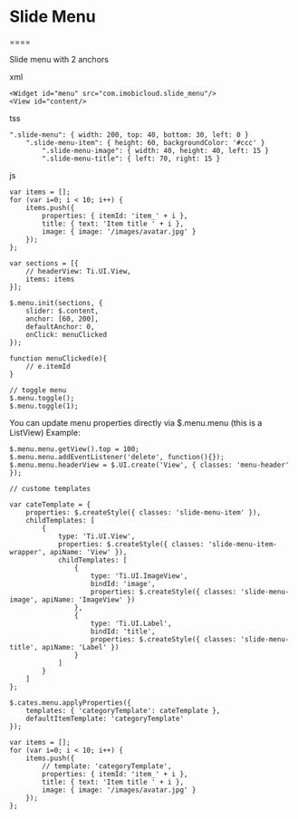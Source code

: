 # Slide Menu
====

Slide menu with 2 anchors

xml

	<Widget id="menu" src="com.imobicloud.slide_menu"/>
	<View id="content/>

tss

	".slide-menu": { width: 200, top: 40, bottom: 30, left: 0 }
		".slide-menu-item": { height: 60, backgroundColor: '#ccc' }
			".slide-menu-image": { width: 40, height: 40, left: 15 }
			".slide-menu-title": { left: 70, right: 15 }

js 

	var items = [];
	for (var i=0; i < 10; i++) {
	  	items.push({ 
	  		properties: { itemId: 'item_' + i }, 
	  		title: { text: 'Item title ' + i }, 
	  		image: { image: '/images/avatar.jpg' } 
	  	});
	};
	
	var sections = [{
		// headerView: Ti.UI.View,
		items: items
	}];
	
	$.menu.init(sections, {
 		slider: $.content,
 		anchor: [60, 200],
 		defaultAnchor: 0,
 		onClick: menuClicked
	});

	function menuClicked(e){
		// e.itemId
	}

	// toggle menu
	$.menu.toggle();
	$.menu.toggle(1);

You can update menu properties directly via $.menu.menu (this is a ListView)
Example: 
	
	$.menu.menu.getView().top = 100;
	$.menu.menu.addEventListener('delete', function(){});
	$.menu.menu.headerView = $.UI.create('View', { classes: 'menu-header' });

	// custome templates

	var cateTemplate = {
		properties: $.createStyle({ classes: 'slide-menu-item' }),
	    childTemplates: [
	        {
	        	type: 'Ti.UI.View',
	        	properties: $.createStyle({ classes: 'slide-menu-item-wrapper', apiName: 'View' }),
	        	childTemplates: [
	        		{
	        			type: 'Ti.UI.ImageView',
	        			bindId: 'image',
	        			properties: $.createStyle({ classes: 'slide-menu-image', apiName: 'ImageView' })
	        		},
	        		{
	        			type: 'Ti.UI.Label',
	        			bindId: 'title',
	        			properties: $.createStyle({ classes: 'slide-menu-title', apiName: 'Label' })
	        		}
	        	]
	        }
	    ]
	};

	$.cates.menu.applyProperties({
		templates: { 'categoryTemplate': cateTemplate },
		defaultItemTemplate: 'categoryTemplate'
	});

	var items = [];
	for (var i=0; i < 10; i++) {
	  	items.push({ 
	  		// template: 'categoryTemplate', 
	  		properties: { itemId: 'item_' + i }, 
	  		title: { text: 'Item title ' + i }, 
	  		image: { image: '/images/avatar.jpg' } 
	  	});
	};